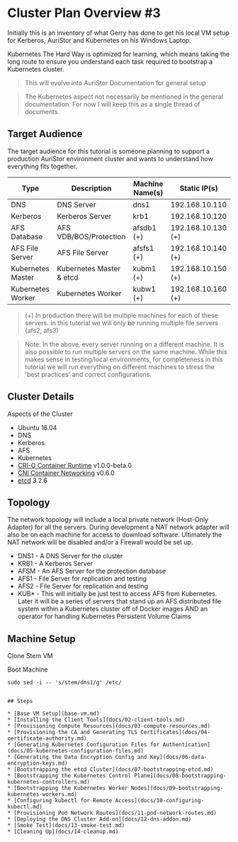 # Cluster Plan Overview #3

Initially this is an inventory of what Gerry has done to get his local VM setup for Kerberos, AuriStor and Kubernetes  on his Windows Laptop.

Kubernetes The Hard Way is optimized for learning, which means taking the long route to ensure you understand each task required to bootstrap a Kubernetes cluster.

> This will evolve into AuriStor Documentation for general setup

> The Kubernetes aspect not necessarily be mentioned in the general documentation.  For now I will keep this as a single thread of documents.

## Target Audience

The target audience for this tutorial is someone planning to support a production AuriStor environment cluster and wants to understand how everything fits together.


| Type | Description | Machine Name(s) | Static IP(s) |
| --- | --- | --- | --- |
| DNS | DNS Server | dns1 | 192.168.10.110 |
| Kerberos | Kerberos Server| krb1 | 192.168.10.120 |
| AFS Database | AFS VDB/BOS/Protection | afsdb1  (+)| 192.168.10.130 (+) |
| AFS File Server | AFS File Server | afsfs1 (+)| 192.168.10.140 (+) |
| Kubernetes Master | Kubernetes Master & etcd | kubm1 (+) | 192.168.10.150 (+) |
| Kubernetes Worker | Kubernetes Worker | kubw1 (+) | 192.168.10.160 (+)|

> (+) In production there will be multiple machines for each of these servers.   In this tutorial we will only be running multiple file servers (afs2, afs3)

> Note: In the above, every server running on a different machine. It is also possible to run multiple servers on the same machine.  While this makes sense in testing/local environments, for completeness in this tutorial we will run everything on different machines to stress the 'best practices' and correct configurations.


## Cluster Details

Aspects of the Cluster 

* Ubuntu 16.04
* DNS
* Kerberos
* AFS
* Kubernetes
* [CRI-O Container Runtime](https://github.com/kubernetes-incubator/cri-o) v1.0.0-beta.0
* [CNI Container Networking](https://github.com/containernetworking/cni) v0.6.0
* [etcd](https://github.com/coreos/etcd) 3.2.6


## Topology

The network topology will include a local private network (Host-Only Adapter) for all the servers.  During development a NAT network adapter will also be on each machine for access to download software.  Ultimately the NAT network will be disabled and/or a Firewall would be set up.

* DNS1 - A DNS Server for the cluster
* KRB1 - A Kerberos Server
* AFSM - An AFS Server for the protection database
* AFS1 - File Server for replication and testing
* AFS2 - File Server for replication and testing
* KUB* - This will initially be just test to access AFS from Kubernetes.  Later it will be a series of servers that stand up an AFS distributed file system within a Kubernetes cluster off of Docker images AND an operator for handling Kubernetes Persistent Volume Claims

## Machine Setup

Clone Stem VM

Boot Machine

```
sudo sed -i -- 's/stem/dns1/g' /etc/


## Steps

* [Base VM Setup](base-vm.md)
* [Installing the Client Tools](docs/02-client-tools.md)
* [Provisioning Compute Resources](docs/03-compute-resources.md)
* [Provisioning the CA and Generating TLS Certificates](docs/04-certificate-authority.md)
* [Generating Kubernetes Configuration Files for Authentication](docs/05-kubernetes-configuration-files.md)
* [Generating the Data Encryption Config and Key](docs/06-data-encryption-keys.md)
* [Bootstrapping the etcd Cluster](docs/07-bootstrapping-etcd.md)
* [Bootstrapping the Kubernetes Control Plane](docs/08-bootstrapping-kubernetes-controllers.md)
* [Bootstrapping the Kubernetes Worker Nodes](docs/09-bootstrapping-kubernetes-workers.md)
* [Configuring kubectl for Remote Access](docs/10-configuring-kubectl.md)
* [Provisioning Pod Network Routes](docs/11-pod-network-routes.md)
* [Deploying the DNS Cluster Add-on](docs/12-dns-addon.md)
* [Smoke Test](docs/13-smoke-test.md)
* [Cleaning Up](docs/14-cleanup.md)